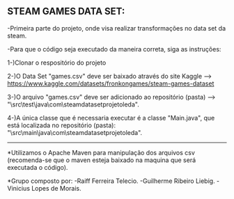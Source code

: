 STEAM GAMES DATA SET:
-------------------------------------------------------------------------------------------

-Primeira parte do projeto, onde visa realizar transformações no data set da steam.

-Para que o código seja executado da maneira correta, siga as instruções:

1-)Clonar o respositório do projeto 

2-)O Data Set "games.csv" deve ser baixado através do site Kaggle --> https://www.kaggle.com/datasets/fronkongames/steam-games-dataset

3-)O arquivo "games.csv" deve ser adicionado ao repositório (pasta) --> "\src\test\java\com\steamdatasetprojetoleda".

4-)A única classe que é necessaria executar é a classe "Main.java", que está localizada no repositório (pasta):
"\src\main\java\com\steamdatasetprojetoleda".

---------------------------------------------------------------------------------------------
*Utilizamos o Apache Maven para manipulação dos arquivos csv (recomenda-se que o maven esteja baixado na maquina que será executada o código).

*Grupo composto por: 
-Raiff Ferreira Telecio.
-Guilherme Ribeiro Liebig. 
-Vinicius Lopes de Morais.

